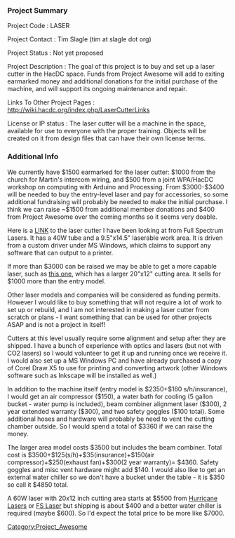 ### Project Summary

Project Code
:   LASER

Project Contact
:   Tim Slagle (tim at slagle dot org)

Project Status
:   Not yet proposed

Project Description
:   The goal of this project is to buy and set up a laser cutter in the
    HacDC space. Funds from Project Awesome will add to exiting
    earmarked money and additional donations for the initial purchase of
    the machine, and will support its ongoing maintenance and repair.

Links To Other Project Pages
:   <http://wiki.hacdc.org/index.php/LaserCutterLinks>

License or IP status
:   The laser cutter will be a machine in the space, available for use
    to everyone with the proper training. Objects will be created on it
    from design files that can have their own license terms.

### Additional Info

We currently have \$1500 earmarked for the laser cutter: \$1000 from the
church for Martin's intercom wiring, and \$500 from a joint WPA/HacDC
workshop on computing with Arduino and Processing. From \$3000-\$3400
will be needed to buy the entry-level laser and pay for accessories, so
some additional fundraising will probably be needed to make the initial
purchase. I think we can raise \~\$1500 from additional member donations
and \$400 from Project Awesome over the coming months so it seems very
doable.

Here is a
[LINK](http://fslaser.com/products/lasers/hobby-lasers/40w-deluxe-hobby-laser-engraver-and-cutter)
to the laser cutter I have been looking at from Full Spectrum Lasers. It
has a 40W tube and a 9.5"x14.5" laserable work area. It is driven from a
custom driver under MS Windows, which claims to support any software
that can output to a printer.

If more than \$3000 can be raised we may be able to get a more capable
laser, such as [this
one](http://fslaser.com/products/lasers/hobby-lasers/newhobby), which
has a larger 20"x12" cutting area. It sells for \$1000 more than the
entry model.

Other laser models and companies will be considered as funding permits.
However I would like to buy something that will not require a lot of
work to set up or rebuild, and I am not interested in making a laser
cutter from scratch or plans - I want something that can be used for
other projects ASAP and is not a project in itself!

Cutters at this level usually require some alignment and setup after
they are shipped. I have a bunch of experience with optics and lasers
(but not with CO2 lasers) so I would volunteer to get it up and running
once we receive it. I would also set up a MS Windows PC and have already
purchased a copy of Corel Draw X5 to use for printing and converting
artwork (other Windows software such as Inkscape will be installed as
well.)

In addition to the machine itself (entry model is \$2350+\$160
s/h/insurance), I would get an air compressor (\$150), a water bath for
cooling (5 gallon bucket - water pump is included), beam combiner
alignment laser (\$300), 2 year extended warranty (\$300), and two
safety goggles (\$100 total). Some additional hoses and hardware will
probably be need to vent the cutting chamber outside. So I would spend a
total of \$3360 if we can raise the money.

The larger area model costs \$3500 but includes the beam combiner. Total
cost is \$3500+\$125(s/h)+\$35(insurance)+\$150(air
compressor)+\$250(exhaust fan)+\$300(2 year warranty)= \$4360. Safety
goggles and misc vent hardware might add \$140. I would also like to get
an external water chiller so we don't have a bucket under the table - it
is \$350 so call it \$4850 total.

A 60W laser with 20x12 inch cutting area starts at \$5500 from
[Hurricane Lasers](http://hurricanelasers.com/floyd) or [FS
Laser](http://fslaser.com/products/lasers/pro-series/20x12-laser-engraver)
but shipping is about \$400 and a better water chiller is required
(maybe \$600). So I'd expect the total price to be more like \$7000.

[Category:Project_Awesome](Category:Project_Awesome)
